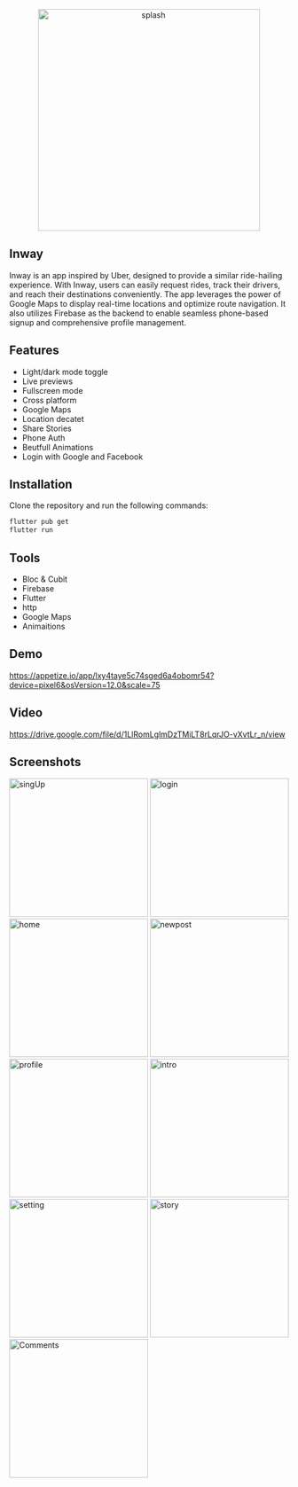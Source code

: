 <div align="center">
  <img src="https://github.com/mohamed352/Inway/assets/48868363/1b41c9fa-5f47-40b6-89a5-61d425ac62ec" alt="splash" width="400">
</div>


## Inway
Inway is an app inspired by Uber, designed to provide a similar ride-hailing experience. With Inway, users can easily request rides, track their drivers, and reach their destinations conveniently. The app leverages the power of Google Maps to display real-time locations and optimize route navigation. It also utilizes Firebase as the backend to enable seamless phone-based signup and comprehensive profile management.
## Features

- Light/dark mode toggle
- Live previews
- Fullscreen mode
- Cross platform
- Google Maps
- Location decatet
- Share Stories
- Phone Auth
- Beutfull Animations
- Login with Google and Facebook
## Installation

Clone the repository and run the following commands:
```bash
flutter pub get
flutter run
```
## Tools
- Bloc & Cubit
- Firebase
- Flutter
- http
- Google Maps
- Animaitions
## Demo
https://appetize.io/app/lxy4taye5c74sged6a4obomr54?device=pixel6&osVersion=12.0&scale=75
## Video
https://drive.google.com/file/d/1LlRomLglmDzTMiLT8rLqrJO-vXvtLr_n/view
## Screenshots
  <div class="image-grid">
    <img src="https://github.com/mohamed352/Inway/assets/48868363/616036dc-13d9-403f-b002-aa07b66e143d" alt="singUp" style="width: 250px;">
    <img src="https://github.com/mohamed352/Inway/assets/48868363/26d1f1d6-608b-48f2-94f4-8faafabf4ba2" alt="login" style="width: 250px;">
    <img src="https://github.com/mohamed352/Inway/assets/48868363/76419955-2e09-4dfa-ab2b-a8f7a0e1a2a9" alt="home" style="width: 250px; ">
    <img src="https://github.com/mohamed352/Inway/assets/48868363/dc61be1f-1f02-460a-a386-a1bc83393d05" alt="newpost" style="width: 250px; ">
    <img src="https://github.com/mohamed352/Inway/assets/48868363/be9e021e-22a9-4e4e-84c8-41b5755496a4" alt="profile" style="width: 250px;">
    <img src="https://github.com/mohamed352/Inway/assets/48868363/323fef35-952e-436a-8ae6-67bb9978d3a0" alt="intro" style="width: 250px;">
    <img src="https://github.com/mohamed352/Inway/assets/48868363/3680b911-b2e5-4d24-a8cc-203c929f520d" alt="setting" style="width: 250px; ">
    <img src="https://github.com/mohamed352/Inway/assets/48868363/b527a6b8-7a93-483e-ab37-00338364c646" alt="story" style="width: 250px; ">
    <img src="https://github.com/mohamed352/Inway/assets/48868363/3e15810f-769e-488c-811f-85d10b6f58b9" alt="Comments" style="width:250px;">
   
  </div>
</div>




